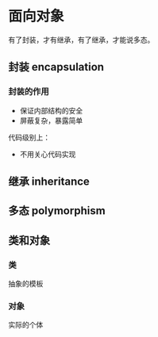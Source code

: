 # 面向对象
有了封装，才有继承，有了继承，才能说多态。

## 封装 encapsulation
### 封装的作用
- 保证内部结构的安全
- 屏蔽复杂，暴露简单

代码级别上：
- 不用关心代码实现

## 继承 inheritance

## 多态 polymorphism

## 类和对象
### 类
抽象的模板

### 对象
实际的个体

